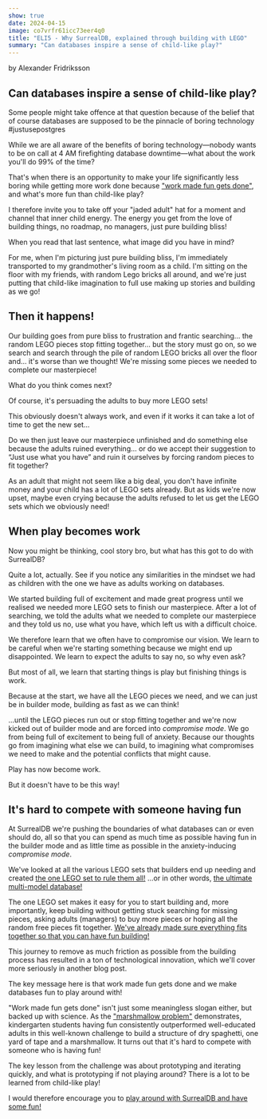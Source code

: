```yaml
---
show: true
date: 2024-04-15
image: co7vrfr61icc73eer4q0
title: "ELI5 - Why SurrealDB, explained through building with LEGO"
summary: "Can databases inspire a sense of child-like play?"
---
```


by Alexander Fridriksson

## Can databases inspire a sense of child-like play?

Some people might take offence at that question because of the belief that of course databases are supposed to be the pinnacle of boring technology #justusepostgres

While we are all aware of the benefits of boring technology—nobody wants to be on call at 4 AM firefighting database downtime—what about the work you'll do 99% of the time?

That's when there is an opportunity to make your life significantly less boring while getting more work done because ["work made fun gets done"](https://hbr.org/2022/05/why-work-should-be-fun), and what's more fun than child-like play?

I therefore invite you to take off your "jaded adult" hat for a moment and channel that inner child energy. The energy you get from the love of building things, no roadmap, no managers, just pure building bliss!

When you read that last sentence, what image did you have in mind?

For me, when I'm picturing just pure building bliss, I'm immediately transported to my grandmother's living room as a child. I'm sitting on the floor with my friends, with random Lego bricks all around, and we're just putting that child-like imagination to full use making up stories and building as we go!

## Then it happens!

Our building goes from pure bliss to frustration and frantic searching... the random LEGO pieces stop fitting together... but the story must go on, so we search and search through the pile of random LEGO bricks all over the floor and... it's worse than we thought! We're missing some pieces we needed to complete our masterpiece!

What do you think comes next?

Of course, it's persuading the adults to buy more LEGO sets!

This obviously doesn't always work, and even if it works it can take a lot of time to get the new set...

Do we then just leave our masterpiece unfinished and do something else because the adults ruined everything... or do we accept their suggestion to “Just use what you have” and ruin it ourselves by forcing random pieces to fit together?

As an adult that might not seem like a big deal, you don't have infinite money and your child has a lot of LEGO sets already. But as kids we're now upset, maybe even crying because the adults refused to let us get the LEGO sets which we obviously need!

## When play becomes work

Now you might be thinking, cool story bro, but what has this got to do with SurrealDB?

Quite a lot, actually. See if you notice any similarities in the mindset we had as children with the one we have as adults working on databases.

We started building full of excitement and made great progress until we realised we needed more LEGO sets to finish our masterpiece. After a lot of searching, we told the adults what we needed to complete our masterpiece and they told us no, use what you have, which left us with a difficult choice.

We therefore learn that we often have to compromise our vision. We learn to be careful when we're starting something because we might end up disappointed. We learn to expect the adults to say no, so why even ask?

But most of all, we learn that starting things is play but finishing things is work.

Because at the start, we have all the LEGO pieces we need, and we can just be in builder mode, building as fast as we can think!

...until the LEGO pieces run out or stop fitting together and we're now kicked out of builder mode and are forced into *compromise mode*. We go from being full of excitement to being full of anxiety. Because our thoughts go from imagining what else we can build, to imagining what compromises we need to make and the potential conflicts that might cause.

Play has now become work.

But it doesn't have to be this way!

## It's hard to compete with someone having fun

At SurrealDB we're pushing the boundaries of what databases can or even should do, all so that you can spend as much time as possible having fun in the builder mode and as little time as possible in the anxiety-inducing *compromise mode*.

We've looked at all the various LEGO sets that builders end up needing and created [the one LEGO set to rule them all!](https://www.lego.com/en-gb/aboutus/news/2023/february/lego-icons-the-lord-of-the-rings-rivendell) ...or in other words, [the ultimate multi-model database!](https://surrealdb.com/?utm_source=blog&utm_medium=post)

The one LEGO set makes it easy for you to start building and, more importantly, keep building without getting stuck searching for missing pieces, asking adults (managers) to buy more pieces or hoping all the random free pieces fit together. [We've already made sure everything fits together so that you can have fun building!](https://www.youtube.com/watch?v=kHnn1XTnZCk)

This journey to remove as much friction as possible from the building process has resulted in a ton of technological innovation, which we'll cover more seriously in another blog post.

The key message here is that work made fun gets done and we make databases fun to play around with!

"Work made fun gets done" isn't just some meaningless slogan either, but backed up with science. As the ["marshmallow problem"](https://www.ted.com/talks/tom_wujec_build_a_tower_build_a_team) demonstrates, kindergarten students having fun consistently outperformed well-educated adults in this well-known challenge to build a structure of dry spaghetti, one yard of tape and a marshmallow. It turns out that it's hard to compete with someone who is having fun!

The key lesson from the challenge was about prototyping and iterating quickly, and what is prototyping if not playing around? There is a lot to be learned from child-like play!

I would therefore encourage you to [play around with SurrealDB and have some fun!](https://www.youtube.com/watch?v=p2BXDus7yvc)